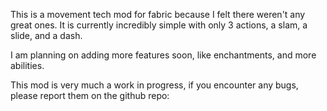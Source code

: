 This is a movement tech mod for fabric because I felt there weren't any great ones. It is currently incredibly simple with only 3 actions, a slam, a slide, and a dash. 

I am planning on adding more features soon, like enchantments, and more abilities.

This mod is very much a work in progress, if you encounter any bugs, please report them on the github repo: 
